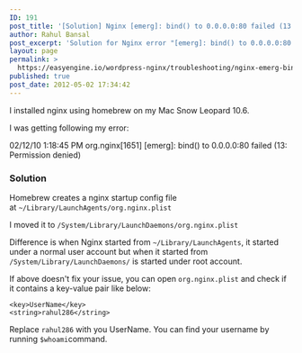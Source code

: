 ```yaml
---
ID: 191
post_title: '[Solution] Nginx [emerg]: bind() to 0.0.0.0:80 failed (13: Permission denied)'
author: Rahul Bansal
post_excerpt: 'Solution for Nginx error "[emerg]: bind() to 0.0.0.0:80 failed (13: Permission denied)"'
layout: page
permalink: >
  https://easyengine.io/wordpress-nginx/troubleshooting/nginx-emerg-bind-failed-13-permission-denied/
published: true
post_date: 2012-05-02 17:34:42
---
```

I installed nginx using homebrew on my Mac Snow Leopard 10.6.

I was getting following my error:
<p class="rtp-alert">02/12/10 1:18:45 PM org.nginx[1651] [emerg]: bind() to 0.0.0.0:80 failed (13: Permission denied)</p>

<h3>Solution</h3>
Homebrew creates a nginx startup config file at <code>~/Library/LaunchAgents/org.nginx.plist</code>

I moved it to <code>/System/Library/LaunchDaemons/org.nginx.plist</code>

Difference is when Nginx started from <code>~/Library/LaunchAgents</code>, it started under a normal user account but when it started from <code>/System/Library/LaunchDaemons/</code> is started under root account.

If above doesn't fix your issue, you can open <code>org.nginx.plist</code> and check if it contains a key-value pair like below:
<pre><code>&lt;key&gt;UserName&lt;/key&gt;
&lt;string&gt;rahul286&lt;/string&gt;
</code></pre>
Replace <code>rahul286</code> with you UserName. You can find your username by running <code>$whoami</code>command.
